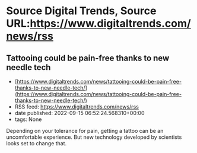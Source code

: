 # Source Digital Trends, Source URL:https://www.digitaltrends.com/news/rss

## Tattooing could be pain-free thanks to new needle tech
 - [https://www.digitaltrends.com/news/tattooing-could-be-pain-free-thanks-to-new-needle-tech/](https://www.digitaltrends.com/news/tattooing-could-be-pain-free-thanks-to-new-needle-tech/)
 - RSS feed: https://www.digitaltrends.com/news/rss
 - date published: 2022-09-15 06:52:24.568310+00:00
 - tags: None

Depending on your tolerance for pain, getting a tattoo can be an uncomfortable experience. But new technology developed by scientists looks set to change that.
